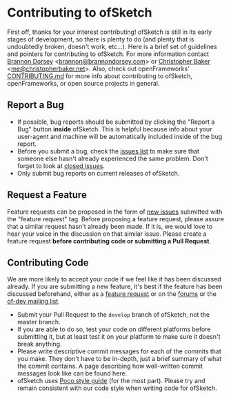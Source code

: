 # Contributing to ofSketch

First off, thanks for your interest contributing! ofSketch is still in its early stages of development, so there is plenty to do (and plenty that is undoubtedly broken, doesn't work, etc...). Here is a brief set of guidelines and pointers for contributing to ofSketch. For more information contact [Brannon Dorsey](http://brannondorsey.com) <<brannon@brannondorsey.com>> or [Christopher Baker](http://christopherbaker.net) <<me@christopherbaker.net>>. Also, check out openFrameworks' [CONTRIBUTING.md](https://github.com/openframeworks/openFrameworks/blob/master/CONTRIBUTING.md) for more info about contributing to ofSketch, openFrameworks, or open source projects in general.

## Report a Bug

- If possible, bug reports should be submitted by clicking the "Report a Bug" button __inside__ ofSketch. This is helpful because info about your user-agent and machine will be automatically included inside of the bug report.
- Before you submit a bug, check the [issues list](https://github.com/olab-io/ofSketch/issues?labels=&milestone=&page=1&state=open) to make sure that someone else hasn't already experienced the same problem. Don't forget to look at [closed issues](https://github.com/olab-io/ofSketch/issues?labels=&milestone=&page=1&state=closed).
- Only submit bug reports on current releases of ofSketch.

## Request a Feature

Feature requests can be proposed in the form of [new issues](https://github.com/olab-io/ofSketch/issues/new) submitted with the "feature request" tag. Before proposing a feature request, please assure that a similar request hasn't already been made. If it is, we would love to hear your voice in the discussion on that similar issue. Please create a feature request __before contributing code or submitting a Pull Request__.

## Contributing Code

We are more likely to accept your code if we feel like it has been discussed already. 
If you are submitting a new feature, it's best if the feature has been discussed beforehand, either as a [feature request](#feature-requests) or on the [forums](http://openframeworks.cc/forums) or the [of-dev mailing list](http://dev.openframeworks.cc/listinfo.cgi/of-dev-openframeworks.cc).

- Submit your Pull Request to the `develop` branch of ofSketch, not the master branch.
- If you are able to do so, test your code on different platforms before submitting it, but at least test it on your platform to make sure it doesn't break anything.
- Please write descriptive commit messages for each of the commits that you make. They don't have to be in-depth, just a brief summary of what the commit contains. A page describing how well-written commit messages look like can be found here.
- ofSketch uses [Poco style guide](http://www.appinf.com/download/CppCodingStyleGuide.pdf) (for the most part). Please try and remain consistent with our code style when writing code for ofSketch.
